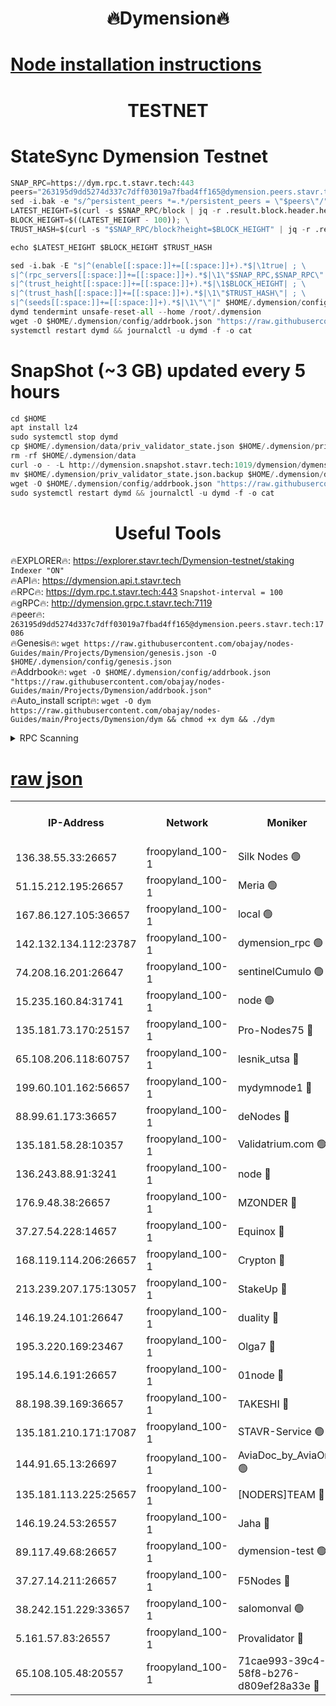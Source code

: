 <h1 align="center"> 🔥Dymension🔥</h1>

[Node installation instructions](https://github.com/obajay/nodes-Guides/tree/main/Projects/Dymension)
=

<h1 align="center"> TESTNET</h1>

# StateSync Dymension Testnet
```python
SNAP_RPC=https://dym.rpc.t.stavr.tech:443
peers="263195d9dd5274d337c7dff03019a7fbad4ff165@dymension.peers.stavr.tech:17086"
sed -i.bak -e "s/^persistent_peers *=.*/persistent_peers = \"$peers\"/" $HOME/.dymension/config/config.toml
LATEST_HEIGHT=$(curl -s $SNAP_RPC/block | jq -r .result.block.header.height); \
BLOCK_HEIGHT=$((LATEST_HEIGHT - 100)); \
TRUST_HASH=$(curl -s "$SNAP_RPC/block?height=$BLOCK_HEIGHT" | jq -r .result.block_id.hash)

echo $LATEST_HEIGHT $BLOCK_HEIGHT $TRUST_HASH

sed -i.bak -E "s|^(enable[[:space:]]+=[[:space:]]+).*$|\1true| ; \
s|^(rpc_servers[[:space:]]+=[[:space:]]+).*$|\1\"$SNAP_RPC,$SNAP_RPC\"| ; \
s|^(trust_height[[:space:]]+=[[:space:]]+).*$|\1$BLOCK_HEIGHT| ; \
s|^(trust_hash[[:space:]]+=[[:space:]]+).*$|\1\"$TRUST_HASH\"| ; \
s|^(seeds[[:space:]]+=[[:space:]]+).*$|\1\"\"|" $HOME/.dymension/config/config.toml
dymd tendermint unsafe-reset-all --home /root/.dymension
wget -O $HOME/.dymension/config/addrbook.json "https://raw.githubusercontent.com/obajay/nodes-Guides/main/Projects/Dymension/addrbook.json"
systemctl restart dymd && journalctl -u dymd -f -o cat

```
# SnapShot (~3 GB) updated every 5 hours
```python
cd $HOME
apt install lz4
sudo systemctl stop dymd
cp $HOME/.dymension/data/priv_validator_state.json $HOME/.dymension/priv_validator_state.json.backup
rm -rf $HOME/.dymension/data
curl -o - -L http://dymension.snapshot.stavr.tech:1019/dymension/dymension-snap.tar.lz4 | lz4 -c -d - | tar -x -C $HOME/.dymension --strip-components 2
mv $HOME/.dymension/priv_validator_state.json.backup $HOME/.dymension/data/priv_validator_state.json
wget -O $HOME/.dymension/config/addrbook.json "https://raw.githubusercontent.com/obajay/nodes-Guides/main/Projects/Dymension/addrbook.json"
sudo systemctl restart dymd && journalctl -u dymd -f -o cat
```

 <h1 align="center"> Useful Tools</h1>

🔥EXPLORER🔥:     https://explorer.stavr.tech/Dymension-testnet/staking        `Indexer "ON"` \
🔥API🔥:          https://dymension.api.t.stavr.tech \
🔥RPC🔥:          https://dym.rpc.t.stavr.tech:443                  `Snapshot-interval = 100` \
🔥gRPC🔥:         http://dymension.grpc.t.stavr.tech:7119 \
🔥peer🔥:         `263195d9dd5274d337c7dff03019a7fbad4ff165@dymension.peers.stavr.tech:17086` \
🔥Genesis🔥:     ```wget https://raw.githubusercontent.com/obajay/nodes-Guides/main/Projects/Dymension/genesis.json -O $HOME/.dymension/config/genesis.json``` \
🔥Addrbook🔥:    ```wget -O $HOME/.dymension/config/addrbook.json "https://raw.githubusercontent.com/obajay/nodes-Guides/main/Projects/Dymension/addrbook.json"``` \
🔥Auto_install script🔥: ```wget -O dym https://raw.githubusercontent.com/obajay/nodes-Guides/main/Projects/Dymension/dym && chmod +x dym && ./dym```

<details>
<summary>RPC Scanning</summary>

<h2 align="center"> We scan nodes in real time every 4 hours. And we provide the final result of RPC endpoints.
We cannot influence the operation of these nodes in any way. </h2>


```python
If Voting Power is higher than 0 --> then the Node is a validator of the network and may be subject to attack and be a potential threat to the chain.
```
```python
We marked such validators with a red symbol
```

</details>

[raw json](https://rpc-check.dymt.stavr.tech/dymt/rpc-dymt-result.json)
=


<table><tr><th>IP-Address</th><th>Network</th><th>Moniker</th><th>Latest Block Height</th><th>Earliest Block Height</th><th>Catching Up</th><th>Tx Index</th><th>Voting Power</th><th>Scan Time</th></tr><tr><td>136.38.55.33:26657</td><td>froopyland_100-1</td><td>Silk Nodes 🟢</td><td>1823817</td><td>1</td><td>False</td><td>on</td><td>0</td><td>2023-12-25T05:01:42.357393649UTC</td></tr><tr><td>51.15.212.195:26657</td><td>froopyland_100-1</td><td>Meria 🟢</td><td>1651535</td><td>1238063</td><td>False</td><td>on</td><td>0</td><td>2023-12-25T05:00:42.895318686UTC</td></tr><tr><td>167.86.127.105:36657</td><td>froopyland_100-1</td><td>local 🟢</td><td>1651535</td><td>1318001</td><td>False</td><td>off</td><td>0</td><td>2023-12-25T05:01:41.301896293UTC</td></tr><tr><td>142.132.134.112:23787</td><td>froopyland_100-1</td><td>dymension_rpc 🟢</td><td>1823813</td><td>1649923</td><td>False</td><td>on</td><td>0</td><td>2023-12-25T05:01:15.324825341UTC</td></tr><tr><td>74.208.16.201:26647</td><td>froopyland_100-1</td><td>sentinelCumulo 🟢</td><td>1823808</td><td>1652923</td><td>False</td><td>on</td><td>0</td><td>2023-12-25T05:00:44.458557424UTC</td></tr><tr><td>15.235.160.84:31741</td><td>froopyland_100-1</td><td>node 🟢</td><td>1823808</td><td>1652923</td><td>False</td><td>on</td><td>0</td><td>2023-12-25T05:00:45.842746210UTC</td></tr><tr><td>135.181.73.170:25157</td><td>froopyland_100-1</td><td>Pro-Nodes75 🔴</td><td>1823810</td><td>1652923</td><td>False</td><td>on</td><td>1</td><td>2023-12-25T05:00:55.445838189UTC</td></tr><tr><td>65.108.206.118:60757</td><td>froopyland_100-1</td><td>lesnik_utsa 🔴</td><td>1823810</td><td>1652923</td><td>False</td><td>on</td><td>1</td><td>2023-12-25T05:00:59.859304813UTC</td></tr><tr><td>199.60.101.162:56657</td><td>froopyland_100-1</td><td>mydymnode1 🔴</td><td>1823810</td><td>1652923</td><td>False</td><td>off</td><td>2</td><td>2023-12-25T05:01:00.620680633UTC</td></tr><tr><td>88.99.61.173:36657</td><td>froopyland_100-1</td><td>deNodes 🔴</td><td>1823815</td><td>1652923</td><td>False</td><td>off</td><td>1</td><td>2023-12-25T05:01:27.288155908UTC</td></tr><tr><td>135.181.58.28:10357</td><td>froopyland_100-1</td><td>Validatrium.com 🟢</td><td>1823815</td><td>1652923</td><td>False</td><td>on</td><td>0</td><td>2023-12-25T05:01:27.707712581UTC</td></tr><tr><td>136.243.88.91:3241</td><td>froopyland_100-1</td><td>node 🔴</td><td>1823816</td><td>1652923</td><td>False</td><td>on</td><td>1</td><td>2023-12-25T05:01:30.906736191UTC</td></tr><tr><td>176.9.48.38:26657</td><td>froopyland_100-1</td><td>MZONDER 🔴</td><td>1823817</td><td>1652923</td><td>False</td><td>on</td><td>1</td><td>2023-12-25T05:01:37.496853411UTC</td></tr><tr><td>37.27.54.228:14657</td><td>froopyland_100-1</td><td>Equinox 🔴</td><td>1823817</td><td>1652923</td><td>False</td><td>on</td><td>1</td><td>2023-12-25T05:01:40.935172730UTC</td></tr><tr><td>168.119.114.206:26657</td><td>froopyland_100-1</td><td>Crypton 🔴</td><td>1823818</td><td>1652923</td><td>False</td><td>off</td><td>1</td><td>2023-12-25T05:01:45.278730793UTC</td></tr><tr><td>213.239.207.175:13057</td><td>froopyland_100-1</td><td>StakeUp 🔴</td><td>1823819</td><td>1652923</td><td>False</td><td>off</td><td>1</td><td>2023-12-25T05:01:50.804199062UTC</td></tr><tr><td>146.19.24.101:26647</td><td>froopyland_100-1</td><td>duality 🔴</td><td>1823814</td><td>1655313</td><td>False</td><td>on</td><td>1</td><td>2023-12-25T05:01:18.642292263UTC</td></tr><tr><td>195.3.220.169:23467</td><td>froopyland_100-1</td><td>Olga7 🔴</td><td>1823817</td><td>1655313</td><td>False</td><td>on</td><td>1</td><td>2023-12-25T05:01:38.011259808UTC</td></tr><tr><td>195.14.6.191:26657</td><td>froopyland_100-1</td><td>01node 🔴</td><td>1823818</td><td>1655732</td><td>False</td><td>on</td><td>1</td><td>2023-12-25T05:01:44.961783249UTC</td></tr><tr><td>88.198.39.169:36657</td><td>froopyland_100-1</td><td>TAKESHI 🔴</td><td>1823808</td><td>1656584</td><td>False</td><td>on</td><td>1</td><td>2023-12-25T05:00:44.777516649UTC</td></tr><tr><td>135.181.210.171:17087</td><td>froopyland_100-1</td><td>STAVR-Service 🟢</td><td>1823809</td><td>1656584</td><td>False</td><td>on</td><td>0</td><td>2023-12-25T05:00:50.339949113UTC</td></tr><tr><td>144.91.65.13:26697</td><td>froopyland_100-1</td><td>AviaDoc_by_AviaOne 🟢</td><td>1823800</td><td>1656584</td><td>False</td><td>on</td><td>0</td><td>2023-12-25T05:00:54.991701403UTC</td></tr><tr><td>135.181.113.225:25657</td><td>froopyland_100-1</td><td>[NODERS]TEAM 🔴</td><td>1823815</td><td>1656584</td><td>False</td><td>on</td><td>1</td><td>2023-12-25T05:01:28.072085257UTC</td></tr><tr><td>146.19.24.53:26557</td><td>froopyland_100-1</td><td>Jaha 🔴</td><td>1823816</td><td>1656584</td><td>False</td><td>off</td><td>1</td><td>2023-12-25T05:01:30.584752907UTC</td></tr><tr><td>89.117.49.68:26657</td><td>froopyland_100-1</td><td>dymension-test 🟢</td><td>1823818</td><td>1723012</td><td>False</td><td>on</td><td>0</td><td>2023-12-25T05:01:45.777523400UTC</td></tr><tr><td>37.27.14.211:26657</td><td>froopyland_100-1</td><td>F5Nodes 🔴</td><td>1823813</td><td>1765599</td><td>False</td><td>off</td><td>1</td><td>2023-12-25T05:01:15.861144464UTC</td></tr><tr><td>38.242.151.229:33657</td><td>froopyland_100-1</td><td>salomonval 🟢</td><td>1823817</td><td>1773995</td><td>False</td><td>off</td><td>0</td><td>2023-12-25T05:01:38.423142706UTC</td></tr><tr><td>5.161.57.83:26557</td><td>froopyland_100-1</td><td>Provalidator 🔴</td><td>1823807</td><td>1782134</td><td>False</td><td>on</td><td>1</td><td>2023-12-25T05:00:43.542554382UTC</td></tr><tr><td>65.108.105.48:20557</td><td>froopyland_100-1</td><td>71cae993-39c4-58f8-b276-d809ef28a33e 🔴</td><td>1823813</td><td>1812923</td><td>False</td><td>on</td><td>1</td><td>2023-12-25T05:01:16.236485292UTC</td></tr></table>
